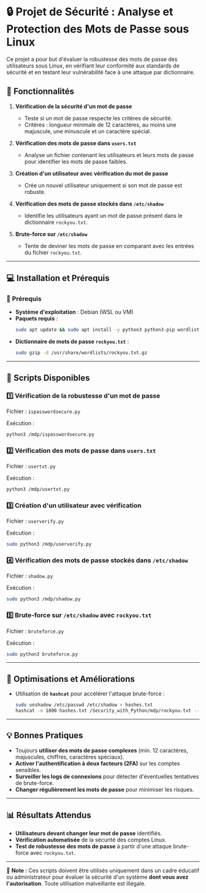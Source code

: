 # 🔒 Projet de Sécurité : Analyse et Protection des Mots de Passe sous Linux

Ce projet a pour but d'évaluer la robustesse des mots de passe des utilisateurs sous Linux, en vérifiant leur conformité aux standards de sécurité et en testant leur vulnérabilité face à une attaque par dictionnaire.

## 🔧 Fonctionnalités

1. **Vérification de la sécurité d'un mot de passe**
   - Teste si un mot de passe respecte les critères de sécurité.
   - Critères : longueur minimale de 12 caractères, au moins une majuscule, une minuscule et un caractère spécial.

2. **Vérification des mots de passe dans `users.txt`**
   - Analyse un fichier contenant les utilisateurs et leurs mots de passe pour identifier les mots de passe faibles.

3. **Création d'un utilisateur avec vérification du mot de passe**
   - Crée un nouvel utilisateur uniquement si son mot de passe est robuste.

4. **Vérification des mots de passe stockés dans `/etc/shadow`**
   - Identifie les utilisateurs ayant un mot de passe présent dans le dictionnaire `rockyou.txt`.

5. **Brute-force sur `/etc/shadow`**
   - Tente de deviner les mots de passe en comparant avec les entrées du fichier `rockyou.txt`.

---

## 💻 Installation et Prérequis

### 🔗 Prérequis
- **Système d'exploitation** : Debian (WSL ou VM)
- **Paquets requis** :
  ```bash
  sudo apt update && sudo apt install -y python3 python3-pip wordlists
  ```
- **Dictionnaire de mots de passe `rockyou.txt`** :
  ```bash
  sudo gzip -d /usr/share/wordlists/rockyou.txt.gz
  ```

---

## 📂 Scripts Disponibles

### 1️⃣ **Vérification de la robustesse d'un mot de passe**
Fichier : `ispasswordsecure.py`

Exécution :
```bash
python3 /mdp/ispasswordsecure.py
```

### 2️⃣ **Vérification des mots de passe dans `users.txt`**
Fichier : `usertxt.py`

Exécution :
```bash
python3 /mdp/usertxt.py
```

### 3️⃣ **Création d'un utilisateur avec vérification**
Fichier : `userverify.py`

Exécution :
```bash
sudo python3 /mdp/userverify.py
```

### 4️⃣ **Vérification des mots de passe stockés dans `/etc/shadow`**
Fichier : `shadow.py`

Exécution :
```bash
sudo python3 /mdp/shadow.py
```

### 5️⃣ **Brute-force sur `/etc/shadow` avec `rockyou.txt`**
Fichier : `bruteforce.py`

Exécution :
```bash
sudo python3 bruteforce.py
```

---

## 🚀 Optimisations et Améliorations
- Utilisation de **`hashcat`** pour accélérer l'attaque brute-force :
  ```bash
  sudo unshadow /etc/passwd /etc/shadow > hashes.txt
  hashcat -m 1800 hashes.txt /Security_with_Python/mdp/rockyou.txt --force
  ```

---

## 💡 Bonnes Pratiques
- Toujours **utiliser des mots de passe complexes** (min. 12 caractères, majuscules, chiffres, caractères spéciaux).
- **Activer l'authentification à deux facteurs (2FA)** sur les comptes sensibles.
- **Surveiller les logs de connexions** pour détecter d'éventuelles tentatives de brute-force.
- **Changer régulièrement les mots de passe** pour minimiser les risques.

---

## 📊 Résultats Attendus
- **Utilisateurs devant changer leur mot de passe** identifiés.
- **Vérification automatisée** de la sécurité des comptes Linux.
- **Test de robustesse des mots de passe** à partir d'une attaque brute-force avec `rockyou.txt`.

---

📖 **Note :** Ces scripts doivent être utilisés uniquement dans un cadre éducatif ou administrateur pour évaluer la sécurité d'un système **dont vous avez l'autorisation**. Toute utilisation malveillante est illégale.
